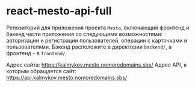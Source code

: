 # react-mesto-api-full
Репозиторий для приложения проекта `Mesto`, включающий фронтенд и бэкенд части приложения со следующими возможностями: авторизации и регистрации пользователей, операции с карточками и пользователями. Бэкенд расположите в директории `backend/`, а фронтенд - в `frontend/`. 
  
Адрес сайта: https://kalmykov.mesto.nomoredomains.sbs/
Адрес API, к которым обращается сайт: https://api.kalmykov.mesto.nomoredomains.sbs/